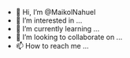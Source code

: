 - 👋 Hi, I’m @MaikolNahuel
- 👀 I’m interested in ...
- 🌱 I’m currently learning ...
- 💞️ I’m looking to collaborate on ...
- 📫 How to reach me ...

<!---
MaikolNahuel/MaikolNahuel is a ✨ special ✨ repository because its `README.md` (this file) appears on your GitHub profile.
You can click the Preview link to take a look at your changes.
--->
